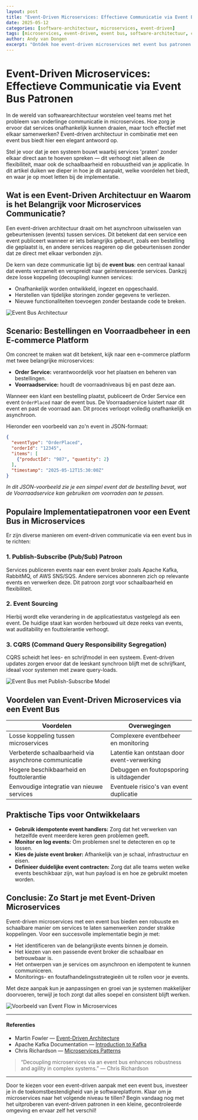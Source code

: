 ```yaml
---
layout: post
title: "Event-Driven Microservices: Effectieve Communicatie via Event Bus Patronen"
date: 2025-05-12
categories: [software-architectuur, microservices, event-driven]
tags: [microservices, event-driven, event bus, software-architectuur, communicatie]
author: Andy van Dongen
excerpt: "Ontdek hoe event-driven microservices met event bus patronen zorgen voor onafhankelijke, schaalbare en veerkrachtige communicatie binnen complexe systemen."
---
```


# Event-Driven Microservices: Effectieve Communicatie via Event Bus Patronen

In de wereld van softwarearchitectuur worstelen veel teams met het probleem van onderlinge communicatie in microservices. Hoe zorg je ervoor dat services onafhankelijk kunnen draaien, maar toch effectief met elkaar samenwerken? Event-driven architectuur in combinatie met een event bus biedt hier een elegant antwoord op. 

Stel je voor dat je een systeem bouwt waarbij services 'praten' zonder elkaar direct aan te hoeven spreken — dit verhoogt niet alleen de flexibiliteit, maar ook de schaalbaarheid en robuustheid van je applicatie. In dit artikel duiken we dieper in hoe je dit aanpakt, welke voordelen het biedt, en waar je op moet letten bij de implementatie.

## Wat is een Event-Driven Architectuur en Waarom is het Belangrijk voor Microservices Communicatie?

Een event-driven architectuur draait om het asynchroon uitwisselen van gebeurtenissen (events) tussen services. Dit betekent dat een service een event publiceert wanneer er iets belangrijks gebeurt, zoals een bestelling die geplaatst is, en andere services reageren op die gebeurtenissen zonder dat ze direct met elkaar verbonden zijn.

De kern van deze communicatie ligt bij de **event bus**: een centraal kanaal dat events verzamelt en verspreidt naar geïnteresseerde services. Dankzij deze losse koppeling (decoupling) kunnen services:

- Onafhankelijk worden ontwikkeld, ingezet en opgeschaald.
- Herstellen van tijdelijke storingen zonder gegevens te verliezen.
- Nieuwe functionaliteiten toevoegen zonder bestaande code te breken.

![Event Bus Architectuur](./images/event-bus-architecture-diagram.png "Diagram van event bus architectuur voor microservices communicatie")

## Scenario: Bestellingen en Voorraadbeheer in een E-commerce Platform

Om concreet te maken wat dit betekent, kijk naar een e-commerce platform met twee belangrijke microservices:

- **Order Service:** verantwoordelijk voor het plaatsen en beheren van bestellingen.
- **Voorraadservice:** houdt de voorraadniveaus bij en past deze aan.

Wanneer een klant een bestelling plaatst, publiceert de Order Service een event `OrderPlaced` naar de event bus. De Voorraadservice luistert naar dit event en past de voorraad aan. Dit proces verloopt volledig onafhankelijk en asynchroon.

Hieronder een voorbeeld van zo'n event in JSON-formaat:

```json
{
  "eventType": "OrderPlaced",
  "orderId": "12345",
  "items": [
    {"productId": "987", "quantity": 2}
  ],
  "timestamp": "2025-05-12T15:30:00Z"
}
```

*In dit JSON-voorbeeld zie je een simpel event dat de bestelling bevat, wat de Voorraadservice kan gebruiken om voorraden aan te passen.*

## Populaire Implementatiepatronen voor een Event Bus in Microservices

Er zijn diverse manieren om event-driven communicatie via een event bus in te richten:

### 1. Publish-Subscribe (Pub/Sub) Patroon

Services publiceren events naar een event broker zoals Apache Kafka, RabbitMQ, of AWS SNS/SQS. Andere services abonneren zich op relevante events en verwerken deze. Dit patroon zorgt voor schaalbaarheid en flexibiliteit.

### 2. Event Sourcing

Hierbij wordt elke verandering in de applicatiestatus vastgelegd als een event. De huidige staat kan worden herbouwd uit deze reeks van events, wat auditability en fouttolerantie verhoogt.

### 3. CQRS (Command Query Responsibility Segregation)

CQRS scheidt het lees- en schrijfmodel in een systeem. Event-driven updates zorgen ervoor dat de leeskant synchroon blijft met de schrijfkant, ideaal voor systemen met zware query-loads.

![Event Bus met Publish-Subscribe Model](./images/event-bus-pub-sub.png "Visualisatie van publish-subscribe model via event bus")

## Voordelen van Event-Driven Microservices via een Event Bus

| Voordelen                                      | Overwegingen                              |
|------------------------------------------------|-------------------------------------------|
| Losse koppeling tussen microservices           | Complexere eventbeheer en monitoring     |
| Verbeterde schaalbaarheid via asynchrone communicatie | Latentie kan ontstaan door event-verwerking |
| Hogere beschikbaarheid en fouttolerantie       | Debuggen en foutopsporing is uitdagender  |
| Eenvoudige integratie van nieuwe services      | Eventuele risico's van event duplicatie   |

## Praktische Tips voor Ontwikkelaars

- **Gebruik idempotente event handlers:** Zorg dat het verwerken van hetzelfde event meerdere keren geen problemen geeft.
- **Monitor en log events:** Om problemen snel te detecteren en op te lossen.
- **Kies de juiste event broker:** Afhankelijk van je schaal, infrastructuur en eisen.
- **Definieer duidelijke event contracten:** Zorg dat alle teams weten welke events beschikbaar zijn, wat hun payload is en hoe ze gebruikt moeten worden.

## Conclusie: Zo Start je met Event-Driven Microservices

Event-driven microservices met een event bus bieden een robuuste en schaalbare manier om services te laten samenwerken zonder strakke koppelingen. Voor een succesvolle implementatie begin je met:

- Het identificeren van de belangrijkste events binnen je domein.
- Het kiezen van een passende event broker die schaalbaar en betrouwbaar is.
- Het ontwerpen van je services om asynchroon en idempotent te kunnen communiceren.
- Monitorings- en foutafhandelingsstrategieën uit te rollen voor je events.

Met deze aanpak kun je aanpassingen en groei van je systemen makkelijker doorvoeren, terwijl je toch zorgt dat alles soepel en consistent blijft werken.

![Voorbeeld van Event Flow in Microservices](./images/microservices-event-flow.png "Illustratie van event flow tussen microservices en event bus")

---

#### Referenties

- Martin Fowler — [Event-Driven Architecture](https://martinfowler.com/articles/201701-event-driven.html)  
- Apache Kafka Documentation — [Introduction to Kafka](https://kafka.apache.org/documentation/)  
- Chris Richardson — [Microservices Patterns](https://microservices.io/patterns/data/event-driven-architecture.html)  

> “Decoupling microservices via an event bus enhances robustness and agility in complex systems.” — Chris Richardson  

---

Door te kiezen voor een event-driven aanpak met een event bus, investeer je in de toekomstbestendigheid van je softwareplatform. Klaar om je microservices naar het volgende niveau te tillen? Begin vandaag nog met het uitproberen van event-driven patronen in een kleine, gecontroleerde omgeving en ervaar zelf het verschil!